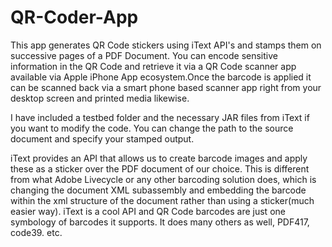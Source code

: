 # QR-Coder-App
This app generates QR Code stickers using iText API's and stamps them on successive pages of a PDF Document. You can encode sensitive information in the QR Code and retrieve it via a QR Code scanner app available via Apple iPhone App ecosystem.Once the barcode is applied it can be scanned back via a smart phone based scanner app right from your desktop screen and printed media likewise. 

I have included a testbed folder and the necessary JAR files from iText if you want to modify the code.
You can change the path to the source document and specify your stamped output. 

iText provides an API that allows us to create barcode images and apply these as a sticker over the PDF document of our choice. This is different from what Adobe Livecycle or any other barcoding solution does, which is changing the document XML subassembly and embedding the barcode within the xml structure of the document rather than using a sticker(much easier way). iText is a cool API and QR Code barcodes are just one symbology of barcodes it supports. It does many others as well, PDF417, code39. etc. 
